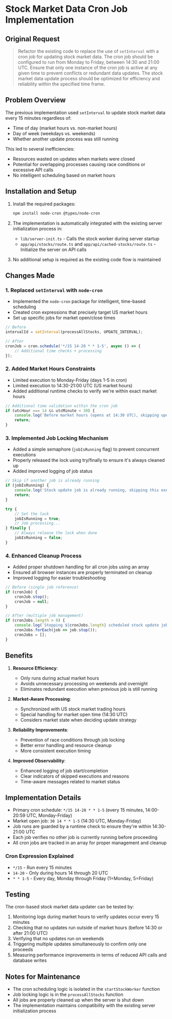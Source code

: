 # Stock Market Data Cron Job Implementation

## Original Request
> Refactor the existing code to replace the use of `setInterval` with a cron job for updating stock market data. The cron job should be configured to run from Monday to Friday, between 14:30 and 21:00 UTC. Ensure that only one instance of the cron job is active at any given time to prevent conflicts or redundant data updates. The stock market data update process should be optimized for efficiency and reliability within the specified time frame.

## Problem Overview
The previous implementation used `setInterval` to update stock market data every 15 minutes regardless of:
- Time of day (market hours vs. non-market hours)
- Day of week (weekdays vs. weekends)
- Whether another update process was still running

This led to several inefficiencies:
- Resources wasted on updates when markets were closed
- Potential for overlapping processes causing race conditions or excessive API calls
- No intelligent scheduling based on market hours

## Installation and Setup

1. Install the required packages:
   ```bash
   npm install node-cron @types/node-cron
   ```

2. The implementation is automatically integrated with the existing server initialization process in:
   - `lib/server-init.ts` - Calls the stock worker during server startup
   - `app/api/stocks/route.ts` and `app/api/cached-stocks/route.ts` - Initialize the server on API calls 

3. No additional setup is required as the existing code flow is maintained

## Changes Made

### 1. Replaced `setInterval` with `node-cron`
- Implemented the `node-cron` package for intelligent, time-based scheduling
- Created cron expressions that precisely target US market hours
- Set up specific jobs for market open/close times

```typescript
// Before
intervalId = setInterval(processAllStocks, UPDATE_INTERVAL);

// After
cronJob = cron.schedule('*/15 14-20 * * 1-5', async () => {
    // Additional time checks + processing
});
```

### 2. Added Market Hours Constraints
- Limited execution to Monday-Friday (days 1-5 in cron)
- Limited execution to 14:30-21:00 UTC (US market hours)
- Added additional runtime checks to verify we're within exact market hours

```typescript
// Additional time validation within the cron job
if (utcHour === 14 && utcMinute < 30) {
    console.log('Before market hours (opens at 14:30 UTC), skipping update');
    return;
}
```

### 3. Implemented Job Locking Mechanism
- Added a simple semaphore (`jobIsRunning` flag) to prevent concurrent executions
- Properly released the lock using try/finally to ensure it's always cleaned up
- Added improved logging of job status

```typescript
// Skip if another job is already running
if (jobIsRunning) {
    console.log('Stock update job is already running, skipping this execution');
    return;
}

try {
    // Set the lock
    jobIsRunning = true;
    // Job processing...
} finally {
    // Always release the lock when done
    jobIsRunning = false;
}
```

### 4. Enhanced Cleanup Process
- Added proper shutdown handling for all cron jobs using an array
- Ensured all browser instances are properly terminated on cleanup
- Improved logging for easier troubleshooting

```typescript
// Before (single job reference)
if (cronJob) {
    cronJob.stop();
    cronJob = null;
}

// After (multiple job management)
if (cronJobs.length > 0) {
    console.log(`Stopping ${cronJobs.length} scheduled stock update jobs`);
    cronJobs.forEach(job => job.stop());
    cronJobs = [];
}
```

## Benefits

1. **Resource Efficiency**: 
   - Only runs during actual market hours
   - Avoids unnecessary processing on weekends and overnight
   - Eliminates redundant execution when previous job is still running

2. **Market-Aware Processing**:
   - Synchronized with US stock market trading hours
   - Special handling for market open time (14:30 UTC)
   - Considers market state when deciding update strategy

3. **Reliability Improvements**:
   - Prevention of race conditions through job locking
   - Better error handling and resource cleanup
   - More consistent execution timing

4. **Improved Observability**:
   - Enhanced logging of job start/completion
   - Clear indicators of skipped executions and reasons
   - Time-aware messages related to market status

## Implementation Details

- Primary cron schedule: `*/15 14-20 * * 1-5` (every 15 minutes, 14:00-20:59 UTC, Monday-Friday)
- Market open job: `30 14 * * 1-5` (14:30 UTC, Monday-Friday)
- Job runs are guarded by a runtime check to ensure they're within 14:30-21:00 UTC
- Each job verifies no other job is currently running before proceeding
- All cron jobs are tracked in an array for proper management and cleanup

### Cron Expression Explained
- `*/15` - Run every 15 minutes
- `14-20` - Only during hours 14 through 20 UTC
- `* * 1-5` - Every day, Monday through Friday (1=Monday, 5=Friday)

## Testing

The cron-based stock market data updater can be tested by:

1. Monitoring logs during market hours to verify updates occur every 15 minutes
2. Checking that no updates run outside of market hours (before 14:30 or after 21:00 UTC)
3. Verifying that no updates run on weekends
4. Triggering multiple updates simultaneously to confirm only one proceeds
5. Measuring performance improvements in terms of reduced API calls and database writes

## Notes for Maintenance

- The cron scheduling logic is isolated in the `startStockWorker` function
- Job locking logic is in the `processAllStocks` function
- All jobs are properly cleaned up when the server is shut down
- The implementation maintains compatibility with the existing server initialization process 